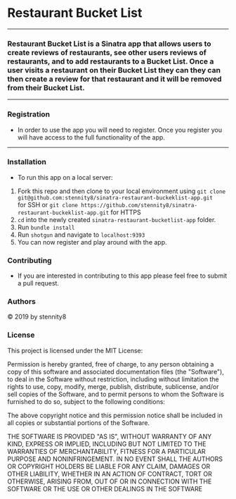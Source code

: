 # Restaurant Bucket List
___
### Restaurant Bucket List is a Sinatra app that allows users to create reviews of restaurants, see other users reviews of restaurants, and to add restaurants to a Bucket List.  Once a user visits a restaurant on their Bucket List they can they can then create a review for that restaurant and it will be removed from their Bucket List.
___

### Registration
* In order to use the app you will need to register.  Once you register you will have access to the full functionality of the app.
___

### Installation
* To run this app on a local server:
1. Fork this repo and then clone to your local environment using `git clone git@github.com:stennity8/sinatra-restaurant-buckeklist-app.git` <br> for SSH or `git clone https://github.com/stennity8/sinatra-restaurant-buckeklist-app.git` for HTTPS
2. `cd` into the newly created `sinatra-restaurant-bucketlist-app` folder.
3.  Run `bundle install`
4. Run `shotgun` and navigate to `localhost:9393`
5. You can now register and play around with the app. 

### Contributing
* If you are interested in contributing to this app please feel free to submit a pull request.

### Authors
© 2019 by stennity8

### License
This project is licensed under the MIT License:

Permission is hereby granted, free of charge, to any person obtaining a copy of this software and associated documentation files (the "Software"), to deal in the Software without restriction, including without limitation the rights to use, copy, modify, merge, publish, distribute, sublicense, and/or sell copies of the Software, and to permit persons to whom the Software is furnished to do so, subject to the following conditions:

The above copyright notice and this permission notice shall be included in all copies or substantial portions of the Software.

THE SOFTWARE IS PROVIDED "AS IS", WITHOUT WARRANTY OF ANY KIND, EXPRESS OR IMPLIED, INCLUDING BUT NOT LIMITED TO THE WARRANTIES OF MERCHANTABILITY, FITNESS FOR A PARTICULAR PURPOSE AND NONINFRINGEMENT. IN NO EVENT SHALL THE AUTHORS OR COPYRIGHT HOLDERS BE LIABLE FOR ANY CLAIM, DAMAGES OR OTHER LIABILITY, WHETHER IN AN ACTION OF CONTRACT, TORT OR OTHERWISE, ARISING FROM, OUT OF OR IN CONNECTION WITH THE SOFTWARE OR THE USE OR OTHER DEALINGS IN THE SOFTWARE